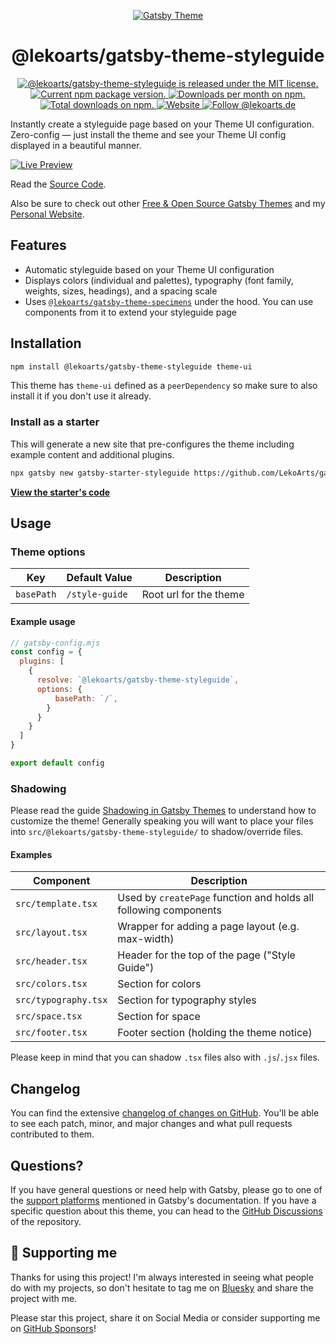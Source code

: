 <p align="center">
  <a href="https://themes.lekoarts.de">
    <img alt="Gatsby Theme" src="https://img.lekoarts.de/gatsby/gatsby-themes-illustration.png" />
  </a>
</p>
<h1 align="center">
  @lekoarts/gatsby-theme-styleguide
</h1>

<p align="center">
  <a href="https://github.com/LekoArts/gatsby-themes/blob/main/LICENSE">
    <img src="https://img.shields.io/badge/license-MIT-blue.svg" alt="@lekoarts/gatsby-theme-styleguide is released under the MIT license." />
  </a>
  <a href="https://www.npmjs.org/package/@lekoarts/gatsby-theme-styleguide">
    <img src="https://img.shields.io/npm/v/@lekoarts/gatsby-theme-styleguide.svg" alt="Current npm package version." />
  </a>
  <a href="https://npmcharts.com/compare/@lekoarts/gatsby-theme-styleguide?minimal=true">
    <img src="https://img.shields.io/npm/dm/@lekoarts/gatsby-theme-styleguide.svg" alt="Downloads per month on npm." />
  </a>
  <a href="https://npmcharts.com/compare/@lekoarts/gatsby-theme-styleguide?minimal=true">
    <img src="https://img.shields.io/npm/dt/@lekoarts/gatsby-theme-styleguide.svg" alt="Total downloads on npm." />
  </a>
  <a href="https://www.lekoarts.de?utm_source=styleguide&utm_medium=Theme">
    <img alt="Website" src="https://img.shields.io/badge/-website-blue">
  </a>
<a href="https://bsky.app/profile/lekoarts.de">
  <img src="https://img.shields.io/badge/Bluesky-0285FF?logo=bluesky&logoColor=fff" alt="Follow @lekoarts.de" />
</a>
</p>

Instantly create a styleguide page based on your Theme UI configuration. Zero-config — just install the theme and see your Theme UI config displayed in a beautiful manner.

[![Live Preview](https://img.lekoarts.de/gatsby/preview.svg)](https://theme-ui-styleguide.netlify.app)

Read the [Source Code](https://github.com/LekoArts/gatsby-starter-styleguide).

Also be sure to check out other [Free & Open Source Gatsby Themes](https://themes.lekoarts.de) and my [Personal Website](https://www.lekoarts.de?utm_source=styleguide&utm_medium=Theme).

## Features

- Automatic styleguide based on your Theme UI configuration
- Displays colors (individual and palettes), typography (font family, weights, sizes, headings), and a spacing scale
- Uses [`@lekoarts/gatsby-theme-specimens`](https://github.com/LekoArts/gatsby-themes/tree/main/themes/gatsby-theme-specimens) under the hood. You can use components from it to extend your styleguide page

## Installation

```sh
npm install @lekoarts/gatsby-theme-styleguide theme-ui
```

This theme has `theme-ui` defined as a `peerDependency` so make sure to also install it if you don't use it already.

### Install as a starter

This will generate a new site that pre-configures the theme including example content and additional plugins.

```sh
npx gatsby new gatsby-starter-styleguide https://github.com/LekoArts/gatsby-starter-styleguide
```

[**View the starter's code**](https://github.com/LekoArts/gatsby-starter-styleguide)

## Usage

### Theme options

| Key        | Default Value  | Description            |
| ---------- | -------------- | ---------------------- |
| `basePath` | `/style-guide` | Root url for the theme |

#### Example usage

```js
// gatsby-config.mjs
const config = {
  plugins: [
    {
      resolve: `@lekoarts/gatsby-theme-styleguide`,
      options: {
          basePath: `/`,
        }
      }
    }
  ]
}

export default config
```

### Shadowing

Please read the guide [Shadowing in Gatsby Themes](https://www.gatsbyjs.com/docs/how-to/plugins-and-themes/shadowing/) to understand how to customize the theme! Generally speaking you will want to place your files into `src/@lekoarts/gatsby-theme-styleguide/` to shadow/override files.

#### Examples

| Component            | Description                                                      |
| -------------------- | ---------------------------------------------------------------- |
| `src/template.tsx`   | Used by `createPage` function and holds all following components |
| `src/layout.tsx`     | Wrapper for adding a page layout (e.g. max-width)                |
| `src/header.tsx`     | Header for the top of the page ("Style Guide")                   |
| `src/colors.tsx`     | Section for colors                                               |
| `src/typography.tsx` | Section for typography styles                                    |
| `src/space.tsx`      | Section for space                                                |
| `src/footer.tsx`     | Footer section (holding the theme notice)                        |

Please keep in mind that you can shadow `.tsx` files also with `.js`/`.jsx` files.

## Changelog

You can find the extensive [changelog of changes on GitHub](https://github.com/LekoArts/gatsby-themes/blob/main/themes/gatsby-theme-styleguide/CHANGELOG.md). You'll be able to see each patch, minor, and major changes and what pull requests contributed to them.

## Questions?

If you have general questions or need help with Gatsby, please go to one of the [support platforms](https://www.gatsbyjs.com/contributing/community/#where-to-get-support) mentioned in Gatsby's documentation. If you have a specific question about this theme, you can head to the [GitHub Discussions](https://github.com/LekoArts/gatsby-themes/discussions) of the repository.

## 🌟 Supporting me

Thanks for using this project! I'm always interested in seeing what people do with my projects, so don't hesitate to tag me on [Bluesky](https://bsky.app/profile/lekoarts.de) and share the project with me.

Please star this project, share it on Social Media or consider supporting me on [GitHub Sponsors](https://github.com/sponsors/LekoArts)!

